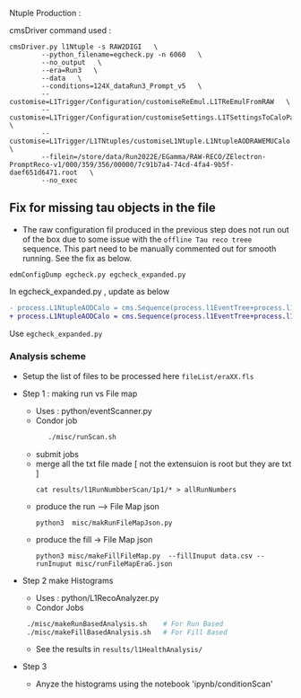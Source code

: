Ntuple Production :

cmsDriver command used :

```
cmsDriver.py l1Ntuple -s RAW2DIGI   \
        --python_filename=egcheck.py -n 6060   \
		--no_output   \
		--era=Run3   \
		--data   \
		--conditions=124X_dataRun3_Prompt_v5   \
        --customise=L1Trigger/Configuration/customiseReEmul.L1TReEmulFromRAW   \
		--customise=L1Trigger/Configuration/customiseSettings.L1TSettingsToCaloParams_2022_v0_4   \
		--customise=L1Trigger/L1TNtuples/customiseL1Ntuple.L1NtupleAODRAWEMUCalo   \
		--filein=/store/data/Run2022E/EGamma/RAW-RECO/ZElectron-PromptReco-v1/000/359/356/00000/7c91b7a4-74cd-4fa4-9b5f-daef651d6471.root   \
		--no_exec
```
## Fix for missing tau objects in the file
- The raw configuration fil produced in the previous step does not run out of the box due to some issue with the `offline Tau reco treee` sequence. This part need to be manually commented out for smooth running. See the fix as below.
```
edmConfigDump egcheck.py egcheck_expanded.py 
```
In egcheck_expanded.py  , update as below
```diff
- process.L1NtupleAODCalo = cms.Sequence(process.l1EventTree+process.l1RecoTree+process.l1JetRecoTree+process.l1MetFilterRecoTree+process.l1ElectronRecoTree+process.l1TauRecoTree)
+ process.L1NtupleAODCalo = cms.Sequence(process.l1EventTree+process.l1RecoTree+process.l1JetRecoTree+process.l1MetFilterRecoTree+process.l1ElectronRecoTree)
```
Use `egcheck_expanded.py`

### Analysis scheme
- Setup the list of files to be processed here `fileList/eraXX.fls`

- Step 1 : making run vs File map
    - Uses  : python/eventScanner.py
    - Condor job 
        ```sh
           ./misc/runScan.sh
        ```
    - submit jobs
    - merge all the txt file made [ not the extensuion is root but they are txt ]
       ```
       cat results/l1RunNumbberScan/1p1/* > allRunNumbers
       ```
    - produce the run --> File Map json
      ```
      python3  misc/makRunFileMapJson.py
      ```
    - produce the fill -> File Map json
      ```
      python3 misc/makeFillFileMap.py  --fillInuput data.csv --runInuput misc/runFileMapEraG.json
      ```
- Step 2 make Histograms
    - Uses : python/L1RecoAnalyzer.py
    - Condor Jobs
    ```sh
     ./misc/makeRunBasedAnalysis.sh    # For Run Based
     ./misc/makeFillBasedAnalysis.sh   # For Fill Based
    ```
    - See the results in `results/l1HealthAnalysis/`

- Step 3
    - Anyze the histograms using the notebook   'ipynb/conditionScan'
    


